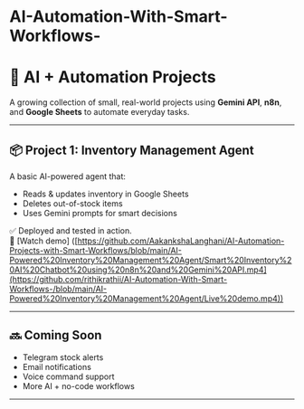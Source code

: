 # AI-Automation-With-Smart-Workflows-

# 🤖 AI + Automation Projects

A growing collection of small, real-world projects using **Gemini API**, **n8n**, and **Google Sheets** to automate everyday tasks.

---

## 📦 Project 1: Inventory Management Agent

A basic AI-powered agent that:
- Reads & updates inventory in Google Sheets  
- Deletes out-of-stock items  
- Uses Gemini prompts for smart decisions

  
✅ Deployed and tested in action.  
🎥 [Watch demo] ([https://github.com/AakankshaLanghani/AI-Automation-Projects-with-Smart-Workflows/blob/main/AI-Powered%20Inventory%20Management%20Agent/Smart%20Inventory%20AI%20Chatbot%20using%20n8n%20and%20Gemini%20API.mp4](https://github.com/rithikrathii/AI-Automation-With-Smart-Workflows-/blob/main/AI-Powered%20Inventory%20Management%20Agent/Live%20demo.mp4))


---

## 🔜 Coming Soon
- Telegram stock alerts  
- Email notifications  
- Voice command support  
- More AI + no-code workflows

---
